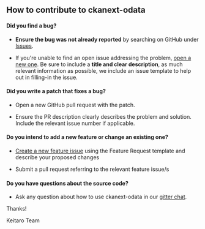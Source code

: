 ## How to contribute to ckanext-odata

#### **Did you find a bug?**

* **Ensure the bug was not already reported** by searching on GitHub under [Issues](https://github.com/keitaroinc/ckanext-odata/issues).

* If you're unable to find an open issue addressing the problem, [open a new one](https://github.com/keitaroinc/ckanext-odata/issues/new). Be sure to include a **title and clear description**, as much relevant information as possible, we include an issue template to help out in filling-in the issue.

#### **Did you write a patch that fixes a bug?**

* Open a new GitHub pull request with the patch.

* Ensure the PR description clearly describes the problem and solution. Include the relevant issue number if applicable.

#### **Do you intend to add a new feature or change an existing one?**

* [Create a new feature issue](https://github.com/keitaroinc/ckanext-odata/issues/new) using the Feature Request template and describe your proposed changes

* Submit a pull request referring to the relevant feature issue/s

#### **Do you have questions about the source code?**

* Ask any question about how to use ckanext-odata in our [gitter chat](https://gitter.im/keitaroinc/ckan).

Thanks!

Keitaro Team
